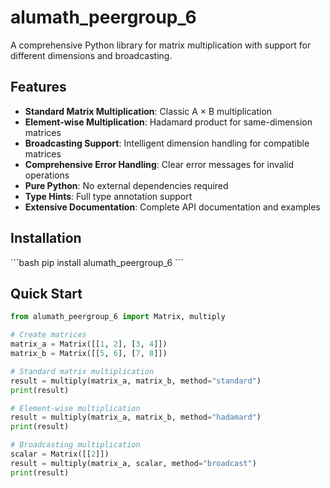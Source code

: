 # alumath_peergroup_6

A comprehensive Python library for matrix multiplication with support for different dimensions and broadcasting.

## Features

- **Standard Matrix Multiplication**: Classic A × B multiplication
- **Element-wise Multiplication**: Hadamard product for same-dimension matrices
- **Broadcasting Support**: Intelligent dimension handling for compatible matrices
- **Comprehensive Error Handling**: Clear error messages for invalid operations
- **Pure Python**: No external dependencies required
- **Type Hints**: Full type annotation support
- **Extensive Documentation**: Complete API documentation and examples

## Installation

\`\`\`bash
pip install alumath_peergroup_6
\`\`\`

## Quick Start

```python
from alumath_peergroup_6 import Matrix, multiply

# Create matrices
matrix_a = Matrix([[1, 2], [3, 4]])
matrix_b = Matrix([[5, 6], [7, 8]])

# Standard matrix multiplication
result = multiply(matrix_a, matrix_b, method="standard")
print(result)

# Element-wise multiplication
result = multiply(matrix_a, matrix_b, method="hadamard")
print(result)

# Broadcasting multiplication
scalar = Matrix([[2]])
result = multiply(matrix_a, scalar, method="broadcast")
print(result)
